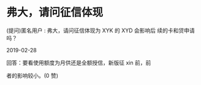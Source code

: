 # 弗大，请问征信体现

(提问)匿名用户 : 弗大，请问征信体现为 XYK 的 XYD 会影响后 续的卡和贷申请吗？

2019-02-28

回答：要看使用额度为月供还是全额授信，新版征 xin 前，前

者的影响较小。(0 赞)